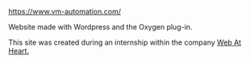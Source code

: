 https://www.vm-automation.com/ 

Website made with Wordpress and the Oxygen plug-in.

This site was created during an internship within the company <a href="https://www.webatheart.com/">Web At Heart.</a>

